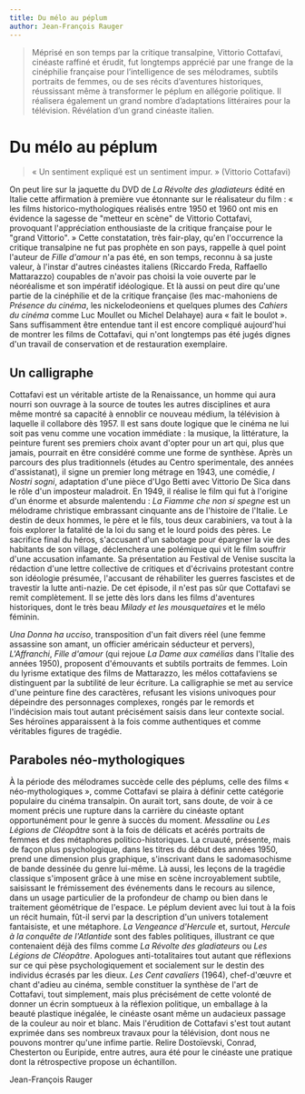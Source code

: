 ```yaml
---
title: Du mélo au péplum
author: Jean-François Rauger
---
```


> Méprisé en son temps par la critique transalpine, Vittorio Cottafavi, cinéaste raffiné et érudit, fut longtemps apprécié par une frange de la cinéphilie française pour l’intelligence de ses mélodrames, subtils portraits de femmes, ou de ses récits d’aventures historiques, réussissant même à transformer le péplum en allégorie politique. Il réalisera également un grand nombre d’adaptations littéraires pour la télévision. Révélation d’un grand cinéaste italien.

# Du mélo au péplum

> « Un sentiment expliqué est un sentiment impur. » (Vittorio Cottafavi)

On peut lire sur la jaquette du DVD de _La Révolte des gladiateurs_ édité en Italie cette affirmation à première vue étonnante sur le réalisateur du film : « les films historico-mythologiques réalisés entre 1950 et 1960 ont mis en évidence la sagesse de "metteur en scène" de Vittorio Cottafavi, provoquant l'appréciation enthousiaste de la critique française pour le "grand Vittorio". » Cette constatation, très fair-play, qu'en l'occurrence la critique transalpine ne fut pas prophète en son pays, rappelle à quel point l'auteur de _Fille d'amour_ n'a pas été, en son temps, reconnu à sa juste valeur, à l'instar d'autres cinéastes italiens (Riccardo Freda, Raffaello Mattarazzo) coupables de n'avoir pas choisi la voie ouverte par le néoréalisme et son impératif idéologique. Et là aussi on peut dire qu'une partie de la cinéphilie et de la critique française (les mac-mahoniens de _Présence du cinéma_, les nickelodeoniens et quelques plumes des _Cahiers du cinéma_ comme Luc Moullet ou Michel Delahaye) aura « fait le boulot ». Sans suffisamment être entendue tant il est encore compliqué aujourd'hui de montrer les films de Cottafavi, qui n'ont longtemps pas été jugés dignes d'un travail de conservation et de restauration exemplaire.

## Un calligraphe

Cottafavi est un véritable artiste de la Renaissance, un homme qui aura nourri son ouvrage à la source de toutes les autres disciplines et aura même montré sa capacité à ennoblir ce nouveau médium, la télévision à laquelle il collabore dès 1957. Il est sans doute logique que le cinéma ne lui soit pas venu comme une vocation immédiate : la musique, la littérature, la peinture furent ses premiers choix avant d'opter pour un art qui, plus que jamais, pourrait en être considéré comme une forme de synthèse. Après un parcours des plus traditionnels (études au Centro sperimentale, des années d'assistanat), il signe un premier long métrage en 1943, une comédie, _I Nostri sogni_, adaptation d'une pièce d'Ugo Betti avec Vittorio De Sica dans le rôle d'un imposteur maladroit. En 1949, il réalise le film qui fut à l'origine d'un énorme et absurde malentendu : _La Fiamme che non si spegne_ est un mélodrame christique embrassant cinquante ans de l'histoire de l'Italie. Le destin de deux hommes, le père et le fils, tous deux carabiniers, va tout à la fois explorer la fatalité de la loi du sang et le lourd poids des pères. Le sacrifice final du héros, s'accusant d'un sabotage pour épargner la vie des habitants de son village, déclenchera une polémique qui vit le film souffrir d'une accusation infamante. Sa présentation au Festival de Venise suscita la rédaction d'une lettre collective de critiques et d'écrivains protestant contre son idéologie présumée, l'accusant de réhabiliter les guerres fascistes et de travestir la lutte anti-nazie. De cet épisode, il n'est pas sûr que Cottafavi se remit complètement. Il se jette dès lors dans les films d'aventures historiques, dont le très beau _Milady et les mousquetaires_ et le mélo féminin.

_Una Donna ha ucciso_, transposition d'un fait divers réel (une femme assassine son amant, un officier américain séducteur et pervers), _L'Affranchi_, _Fille d'amour_ (qui rejoue _La Dame aux camélias_ dans l'Italie des années 1950), proposent d'émouvants et subtils portraits de femmes. Loin du lyrisme extatique des films de Mattarazzo, les mélos cottafaviens se distinguent par la subtilité de leur écriture. La calligraphie se met au service d'une peinture fine des caractères, refusant les visions univoques pour dépeindre des personnages complexes, rongés par le remords et l'indécision mais tout autant précisément saisis dans leur contexte social. Ses héroïnes apparaissent à la fois comme authentiques et comme véritables figures de tragédie.

## Paraboles néo-mythologiques

À la période des mélodrames succède celle des péplums, celle des films « néo-mythologiques », comme Cottafavi se plaira à définir cette catégorie populaire du cinéma transalpin. On aurait tort, sans doute, de voir à ce moment précis une rupture dans la carrière du cinéaste optant opportunément pour le genre à succès du moment. _Messaline_ ou _Les Légions de Cléopâtre_ sont à la fois de délicats et acérés portraits de femmes et des métaphores politico-historiques. La cruauté, présente, mais de façon plus psychologique, dans les titres du début des années 1950, prend une dimension plus graphique, s'inscrivant dans le sadomasochisme de bande dessinée du genre lui-même. Là aussi, les leçons de la tragédie classique s'imposent grâce à une mise en scène incroyablement subtile, saisissant le frémissement des événements dans le recours au silence, dans un usage particulier de la profondeur de champ ou bien dans le traitement géométrique de l'espace. Le péplum devient avec lui tout à la fois un récit humain, fût-il servi par la description d'un univers totalement fantaisiste, et une métaphore. _La Vengeance d'Hercule_ et, surtout, _Hercule à la conquête de l'Atlantide_ sont des fables politiques, illustrant ce que contenaient déjà des films comme _La Révolte des gladiateurs_ ou _Les Légions de Cléopâtre_. Apologues anti-totalitaires tout autant que réflexions sur ce qui pèse psychologiquement et socialement sur le destin des individus écrasés par les dieux. _Les Cent cavaliers_ (1964), chef-d'œuvre et chant d'adieu au cinéma, semble constituer la synthèse de l'art de Cottafavi, tout simplement, mais plus précisément de cette volonté de donner un écrin somptueux à la réflexion politique, un emballage à la beauté plastique inégalée, le cinéaste osant même un audacieux passage de la couleur au noir et blanc. Mais l'érudition de Cottafavi s'est tout autant exprimée dans ses nombreux travaux pour la télévision, dont nous ne pouvons montrer qu'une infime partie. Relire Dostoïevski, Conrad, Chesterton ou Euripide, entre autres, aura été pour le cinéaste une pratique dont la rétrospective propose un échantillon.

Jean-François Rauger
